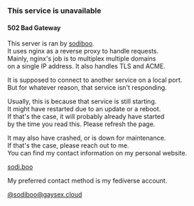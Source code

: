 <!-- style /css/pico.min.css -->
<!-- style /error.css -->

<hgroup>

### This service is unavailable
#### 502 Bad Gateway

</hgroup>

This server is ran by [sodiboo](https://sodi.boo).  
It uses nginx as a reverse proxy to handle requests.  
Mainly, nginx's job is to multiplex multiple domains  
on a single IP address. It also handles TLS and ACME.

It is supposed to connect to another service on a local port.  
But for whatever reason, that service isn't responding.

Usually, this is because that service is still starting.  
It might have restarted due to an update or a reboot.  
If that's the case, it will probably already have started  
by the time you read this. Please refresh the page.  

It may also have crashed, or is down for maintenance.  
If that's the case, please reach out to me.  
You can find my contact information on my personal website.


<span class="center">

[sodi.boo](https://sodi.boo)

</span>

My preferred contact method is my fediverse account.

<span class="center">

[@sodiboo@gaysex.cloud](https://gaysex.cloud/@sodiboo)

</span>
